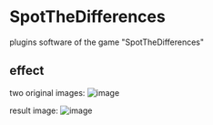 # SpotTheDifferences
plugins software of the game "SpotTheDifferences"

effect
-----------
two original images:
![image](https://github.com/bendell02/financialReportGenerator/blob/master/imgs/1.png) 

result image:
![image](https://github.com/bendell02/financialReportGenerator/blob/master/imgs/2.png) 